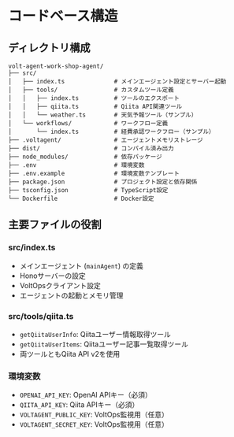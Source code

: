 # コードベース構造

## ディレクトリ構成
```
volt-agent-work-shop-agent/
├── src/
│   ├── index.ts              # メインエージェント設定とサーバー起動
│   ├── tools/                # カスタムツール定義
│   │   ├── index.ts          # ツールのエクスポート
│   │   ├── qiita.ts          # Qiita API関連ツール
│   │   └── weather.ts        # 天気予報ツール（サンプル）
│   └── workflows/            # ワークフロー定義
│       └── index.ts          # 経費承認ワークフロー（サンプル）
├── .voltagent/               # エージェントメモリストレージ
├── dist/                     # コンパイル済み出力
├── node_modules/             # 依存パッケージ
├── .env                      # 環境変数
├── .env.example              # 環境変数テンプレート
├── package.json              # プロジェクト設定と依存関係
├── tsconfig.json             # TypeScript設定
└── Dockerfile                # Docker設定
```

## 主要ファイルの役割

### src/index.ts
- メインエージェント (`mainAgent`) の定義
- Honoサーバーの設定
- VoltOpsクライアント設定
- エージェントの起動とメモリ管理

### src/tools/qiita.ts
- `getQiitaUserInfo`: Qiitaユーザー情報取得ツール
- `getQiitaUserItems`: Qiitaユーザー記事一覧取得ツール
- 両ツールともQiita API v2を使用

### 環境変数
- `OPENAI_API_KEY`: OpenAI APIキー（必須）
- `QIITA_API_KEY`: Qiita APIキー（必須）
- `VOLTAGENT_PUBLIC_KEY`: VoltOps監視用（任意）
- `VOLTAGENT_SECRET_KEY`: VoltOps監視用（任意）